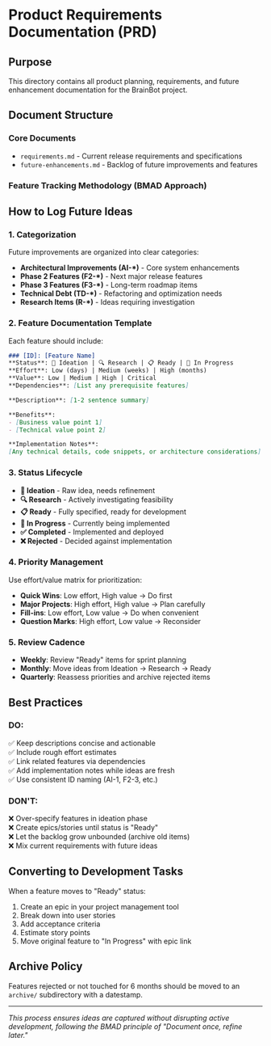 # Product Requirements Documentation (PRD)

## Purpose
This directory contains all product planning, requirements, and future enhancement documentation for the BrainBot project.

## Document Structure

### Core Documents
- `requirements.md` - Current release requirements and specifications
- `future-enhancements.md` - Backlog of future improvements and features

### Feature Tracking Methodology (BMAD Approach)

## How to Log Future Ideas

### 1. Categorization
Future improvements are organized into clear categories:
- **Architectural Improvements (AI-*)** - Core system enhancements
- **Phase 2 Features (F2-*)** - Next major release features
- **Phase 3 Features (F3-*)** - Long-term roadmap items
- **Technical Debt (TD-*)** - Refactoring and optimization needs
- **Research Items (R-*)** - Ideas requiring investigation

### 2. Feature Documentation Template
Each feature should include:
```markdown
### [ID]: [Feature Name]
**Status**: 📝 Ideation | 🔍 Research | 📋 Ready | 🚧 In Progress  
**Effort**: Low (days) | Medium (weeks) | High (months)  
**Value**: Low | Medium | High | Critical  
**Dependencies**: [List any prerequisite features]  

**Description**: [1-2 sentence summary]

**Benefits**:
- [Business value point 1]
- [Technical value point 2]

**Implementation Notes**:
[Any technical details, code snippets, or architecture considerations]
```

### 3. Status Lifecycle
- **📝 Ideation** - Raw idea, needs refinement
- **🔍 Research** - Actively investigating feasibility
- **📋 Ready** - Fully specified, ready for development
- **🚧 In Progress** - Currently being implemented
- **✅ Completed** - Implemented and deployed
- **❌ Rejected** - Decided against implementation

### 4. Priority Management
Use effort/value matrix for prioritization:
- **Quick Wins**: Low effort, High value → Do first
- **Major Projects**: High effort, High value → Plan carefully
- **Fill-ins**: Low effort, Low value → Do when convenient
- **Question Marks**: High effort, Low value → Reconsider

### 5. Review Cadence
- **Weekly**: Review "Ready" items for sprint planning
- **Monthly**: Move ideas from Ideation → Research → Ready
- **Quarterly**: Reassess priorities and archive rejected items

## Best Practices

### DO:
✅ Keep descriptions concise and actionable  
✅ Include rough effort estimates  
✅ Link related features via dependencies  
✅ Add implementation notes while ideas are fresh  
✅ Use consistent ID naming (AI-1, F2-3, etc.)  

### DON'T:
❌ Over-specify features in ideation phase  
❌ Create epics/stories until status is "Ready"  
❌ Let the backlog grow unbounded (archive old items)  
❌ Mix current requirements with future ideas  

## Converting to Development Tasks

When a feature moves to "Ready" status:
1. Create an epic in your project management tool
2. Break down into user stories
3. Add acceptance criteria
4. Estimate story points
5. Move original feature to "In Progress" with epic link

## Archive Policy
Features rejected or not touched for 6 months should be moved to an `archive/` subdirectory with a datestamp.

---

*This process ensures ideas are captured without disrupting active development, following the BMAD principle of "Document once, refine later."*